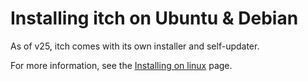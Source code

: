 # Installing itch on Ubuntu & Debian

As of v25, itch comes with its own installer and self-updater.

For more information, see the [Installing on linux](README) page.
